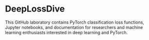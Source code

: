 # DeepLossDive
This GitHub laboratory contains PyTorch classification loss functions, Jupyter notebooks, and documentation for researchers and machine learning enthusiasts interested in deep learning and PyTorch.
